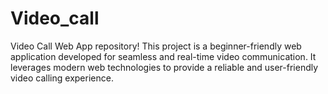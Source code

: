 # Video_call
Video Call Web App repository! This project is a beginner-friendly web application developed for seamless and real-time video communication. It leverages modern web technologies to provide a reliable and user-friendly video calling experience.
